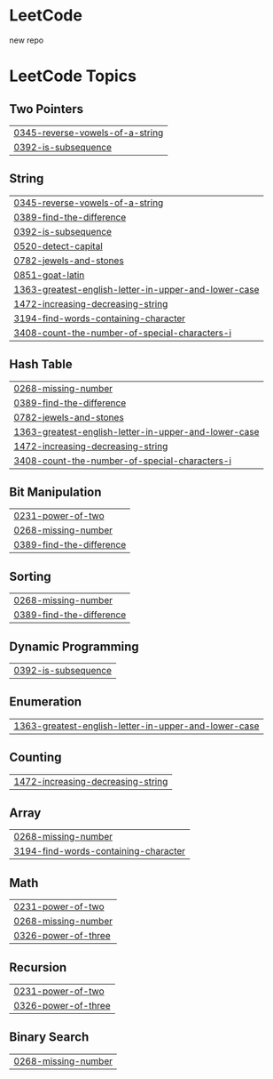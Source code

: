 # LeetCode
new repo

<!---LeetCode Topics Start-->
# LeetCode Topics
## Two Pointers
|  |
| ------- |
| [0345-reverse-vowels-of-a-string](https://github.com/Sriii1416/LeetCode/tree/master/0345-reverse-vowels-of-a-string) |
| [0392-is-subsequence](https://github.com/Sriii1416/LeetCode/tree/master/0392-is-subsequence) |
## String
|  |
| ------- |
| [0345-reverse-vowels-of-a-string](https://github.com/Sriii1416/LeetCode/tree/master/0345-reverse-vowels-of-a-string) |
| [0389-find-the-difference](https://github.com/Sriii1416/LeetCode/tree/master/0389-find-the-difference) |
| [0392-is-subsequence](https://github.com/Sriii1416/LeetCode/tree/master/0392-is-subsequence) |
| [0520-detect-capital](https://github.com/Sriii1416/LeetCode/tree/master/0520-detect-capital) |
| [0782-jewels-and-stones](https://github.com/Sriii1416/LeetCode/tree/master/0782-jewels-and-stones) |
| [0851-goat-latin](https://github.com/Sriii1416/LeetCode/tree/master/0851-goat-latin) |
| [1363-greatest-english-letter-in-upper-and-lower-case](https://github.com/Sriii1416/LeetCode/tree/master/1363-greatest-english-letter-in-upper-and-lower-case) |
| [1472-increasing-decreasing-string](https://github.com/Sriii1416/LeetCode/tree/master/1472-increasing-decreasing-string) |
| [3194-find-words-containing-character](https://github.com/Sriii1416/LeetCode/tree/master/3194-find-words-containing-character) |
| [3408-count-the-number-of-special-characters-i](https://github.com/Sriii1416/LeetCode/tree/master/3408-count-the-number-of-special-characters-i) |
## Hash Table
|  |
| ------- |
| [0268-missing-number](https://github.com/Sriii1416/LeetCode/tree/master/0268-missing-number) |
| [0389-find-the-difference](https://github.com/Sriii1416/LeetCode/tree/master/0389-find-the-difference) |
| [0782-jewels-and-stones](https://github.com/Sriii1416/LeetCode/tree/master/0782-jewels-and-stones) |
| [1363-greatest-english-letter-in-upper-and-lower-case](https://github.com/Sriii1416/LeetCode/tree/master/1363-greatest-english-letter-in-upper-and-lower-case) |
| [1472-increasing-decreasing-string](https://github.com/Sriii1416/LeetCode/tree/master/1472-increasing-decreasing-string) |
| [3408-count-the-number-of-special-characters-i](https://github.com/Sriii1416/LeetCode/tree/master/3408-count-the-number-of-special-characters-i) |
## Bit Manipulation
|  |
| ------- |
| [0231-power-of-two](https://github.com/Sriii1416/LeetCode/tree/master/0231-power-of-two) |
| [0268-missing-number](https://github.com/Sriii1416/LeetCode/tree/master/0268-missing-number) |
| [0389-find-the-difference](https://github.com/Sriii1416/LeetCode/tree/master/0389-find-the-difference) |
## Sorting
|  |
| ------- |
| [0268-missing-number](https://github.com/Sriii1416/LeetCode/tree/master/0268-missing-number) |
| [0389-find-the-difference](https://github.com/Sriii1416/LeetCode/tree/master/0389-find-the-difference) |
## Dynamic Programming
|  |
| ------- |
| [0392-is-subsequence](https://github.com/Sriii1416/LeetCode/tree/master/0392-is-subsequence) |
## Enumeration
|  |
| ------- |
| [1363-greatest-english-letter-in-upper-and-lower-case](https://github.com/Sriii1416/LeetCode/tree/master/1363-greatest-english-letter-in-upper-and-lower-case) |
## Counting
|  |
| ------- |
| [1472-increasing-decreasing-string](https://github.com/Sriii1416/LeetCode/tree/master/1472-increasing-decreasing-string) |
## Array
|  |
| ------- |
| [0268-missing-number](https://github.com/Sriii1416/LeetCode/tree/master/0268-missing-number) |
| [3194-find-words-containing-character](https://github.com/Sriii1416/LeetCode/tree/master/3194-find-words-containing-character) |
## Math
|  |
| ------- |
| [0231-power-of-two](https://github.com/Sriii1416/LeetCode/tree/master/0231-power-of-two) |
| [0268-missing-number](https://github.com/Sriii1416/LeetCode/tree/master/0268-missing-number) |
| [0326-power-of-three](https://github.com/Sriii1416/LeetCode/tree/master/0326-power-of-three) |
## Recursion
|  |
| ------- |
| [0231-power-of-two](https://github.com/Sriii1416/LeetCode/tree/master/0231-power-of-two) |
| [0326-power-of-three](https://github.com/Sriii1416/LeetCode/tree/master/0326-power-of-three) |
## Binary Search
|  |
| ------- |
| [0268-missing-number](https://github.com/Sriii1416/LeetCode/tree/master/0268-missing-number) |
<!---LeetCode Topics End-->